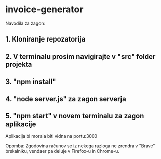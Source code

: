 # invoice-generator

Navodila za zagon:

## 1. Kloniranje repozatorija

## 2. V terminalu prosim navigirajte v "src" folder projekta

## 3. "npm install"

## 4. "node server.js" za zagon serverja

## 5. "npm start" v novem terminalu za zagon aplikacije

Aplikacija bi morala biti vidna na portu:3000



Opomba: Zgodovina računov se iz nekega razloga ne zrendra v "Brave" brskalniku, vendaer pa deluje v Firefox-u in Chrome-u. 
